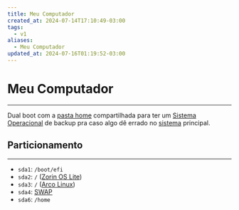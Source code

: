 ```yaml
---
title: Meu Computador
created_at: 2024-07-14T17:10:49-03:00
tags:
  - v1
aliases:
  - Meu Computador
updated_at: 2024-07-16T01:19:52-03:00
---
```


# Meu Computador
---
Dual boot com a [pasta home](_insight/2024/07/2024-07-14-Pasta_home.md) compartilhada para ter um [Sistema Operacional](api/2024/06/2024-06-30-Sistema_Operacional.md) de backup pra caso algo dê errado no [sistema](api/2024/06/2024-06-30-Sistema_Operacional.md) principal.
## Particionamento
---
- `sda1`: `/boot/efi`
- `sda2`: `/` ([Zorin OS Lite](_insight/2024/07/2024-07-14-Zorin_OS_Lite.md))
- `sda3`: `/` ([Arco Linux](api/2024/07/2024-07-07-Arco_Linux.md))
- `sda4`: [SWAP](_insight/2024/07/2024-07-14-SWAP.md)
-  `sda6`: `/home` 